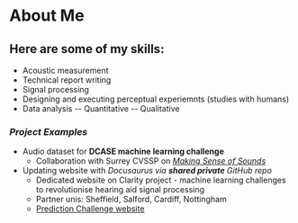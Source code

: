 # About Me

## Here are some of my skills:
- Acoustic measurement
- Technical report writing
- Signal processing
- Designing and executing perceptual experiemnts (studies with humans)
- Data analysis
-- Quantitative
-- Qualitative

### *Project Examples*
* Audio dataset for **DCASE machine learning challenge**
	* Collaboration with Surrey CVSSP on [_Making Sense of Sounds_](https://cvssp.org/projects/making_sense_of_sounds/site/challenge/)
* Updating website with _Docusaurus via __shared private__ GitHub repo_
	* Dedicated website on Clarity project - machine learning challenges to revolutionise hearing aid signal processing
	* Partner unis: Sheffield, Salford, Cardiff, Nottingham
	* [Prediction Challenge website](https://claritychallenge.github.io/clarity_CPC1_doc/)
